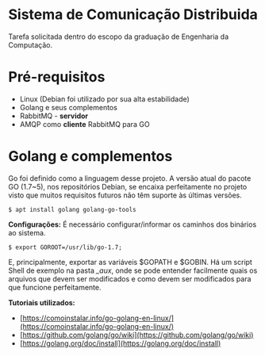 # Sistema de Comunicação Distribuida
Tarefa solicitada dentro do escopo da graduação de Engenharia da Computação. 
# Pré-requisitos
- Linux (Debian foi utilizado por sua alta estabilidade)
- Golang e seus complementos
- RabbitMQ - **servidor**
-  AMQP como **cliente** RabbitMQ para GO
# Golang e complementos
Go foi definido como a linguagem desse projeto.
A versão atual do pacote GO (1.7~5), nos repositórios Debian, se encaixa perfeitamente no projeto visto que muitos requisitos futuros não têm suporte às últimas versões.

	$ apt install golang golang-go-tools
**Configurações:**
É necessário configurar/informar os caminhos dos binários ao sistema.

	$ export GOROOT=/usr/lib/go-1.7;
E, principalmente, exportar as variáveis $GOPATH e $GOBIN.
Há um script Shell de exemplo na pasta *_aux*, onde se pode entender facilmente quais os arquivos que devem ser modificados e como devem ser modificados para que funcione perfeitamente.

**Tutoriais utilizados:**
- [https://comoinstalar.info/go-golang-en-linux/](https://comoinstalar.info/go-golang-en-linux/)
- [https://github.com/golang/go/wiki](https://github.com/golang/go/wiki)
- [https://golang.org/doc/install](https://golang.org/doc/install)
	
